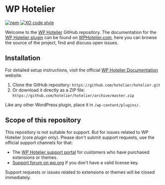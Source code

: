 # WP Hotelier
[![npm](https://img.shields.io/npm/v/npm.svg)]()
[![XO code style](https://img.shields.io/badge/code_style-XO-5ed9c7.svg)](https://github.com/sindresorhus/xo)

Welcome to the [WP Hotelier](https://wphotelier.com) GitHub repository. The documentation for the [WP Hotelier plugin](https://wphotelier.com) can be found on [WPHotelier.com](https://wphotelier.com), here you can browse the source of the project, find and discuss open issues.

## Installation ##

For detailed setup instructions, visit the official [WP Hotelier Documentation](http://docs.wphotelier.com) website.

1. Clone the GitHub repository: `https://github.com/hotelier/hotelier.git`
2. Or download it directly as a ZIP file: `https://github.com/hotelier/hotelier/archive/master.zip`

Like any other WordPress plugin, place it in `/wp-content/plugins/`.

## Scope of this repository ##

This repository is not suitable for support. But for issues related to WP Hotelier (core plugin only). Please don't submit support requests, use the official support channels for that:

* The [WP Hotelier support portal](https://wphotelier.com/support/) for customers who have purchased extensions or themes.
* [Support forum on wp.org](https://wordpress.org/support/plugin/wphotelier) if you don't have a valid license key.

Support requests or issues related to extensions or themes will be closed immediately.
